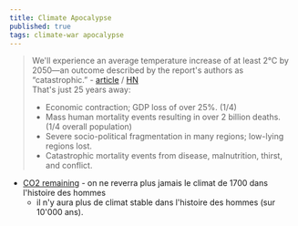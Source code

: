 ```yaml
---
title: Climate Apocalypse
published: true
tags: climate-war apocalypse
---
```

> We'll experience an average temperature increase of at least 2°C by 2050—an outcome described by the report's authors as “catastrophic.” - [article](https://www.meer.com/en/91051-the-ipcc-can-it-regain-its-credibility) / [HN](https://news.ycombinator.com/item?id=44724663)  
> That's just 25 years away:
> - Economic contraction; GDP loss of over 25%. (1/4)
> - Mass human mortality events resulting in over 2 billion deaths. (1/4 overall population)
> - Severe socio-political fragmentation in many regions; low-lying regions lost.
> - Catastrophic mortality events from disease, malnutrition, thirst, and conflict.

- [CO2 remaining](https://youtu.be/4PMYcbWaSmA?si=zIdqZQLcaqIOHeoY&t=792) - on ne reverra plus jamais le climat de 1700 dans l'histoire des hommes
	- il n'y aura plus de climat stable dans l'histoire des hommes (sur 10'000 ans).
